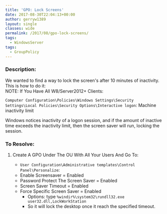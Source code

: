 ```yaml
---
title: 'GPO: Lock Screens'
date: 2017-08-30T22:04:13+00:00
author: gerryw1389
layout: single
classes: wide
permalink: /2017/08/gpo-lock-screens/
tags:
  - WindowsServer
tags:
  - GroupPolicy
---
```

<!--more-->

### Description:

We wanted to find a way to lock the screen's after 10 minutes of inactivity. This is how to do it:  
NOTE: If You Have All W8/Server2012+ Clients:

`Computer Configuration\Policies\Windows Settings\Security Settings\Local Policies\Security Options\Interactive logon`: Machine inactivity limit

Windows notices inactivity of a logon session, and if the amount of inactive time exceeds the inactivity limit, then the screen saver will run, locking the session.

### To Resolve:

1. Create A GPO Under The OU With All Your Users And Go To:

   - `User Configuration\Administrative templates\Control Panel\Personalize`:
   - Enable Screensaver = Enabled
   - Password Protect The Screen Saver = Enabled
   - Screen Saver Timeout = Enabled
   - Force Specific Screen Saver = Enabled
     - Options: type `%windir%\system32\rundll32.exe user32.dll,LockWorkStation`
     - So it will lock the desktop once it reach the specified timeout.